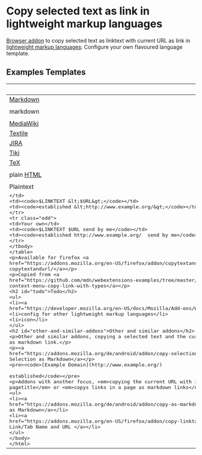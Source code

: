 # Copy selected text as link in lightweight markup languages


[Browser addon](https://developer.mozilla.org/en-US/docs/Mozilla/Add-ons) to copy selected text as linktext with current URL as link in [lightweight markup languages](https://en.wikipedia.org/wiki/Lightweight_markup_language):
Configure your own flavoured language template.

## Examples Templates

|                                                                                       | Template                      | Result                                                |
| ------------------------------------------------------------------------------------- |-------------------------------| ------------------------------------------------------|
| [Markdown](https://daringfireball.net/projects/markdown/syntax#link)                  | `[$LINKTEXT]($URL)`           | `[established](http://www.example.org/)`              |
| markdown                                                                              | `[$LINKTEXT]($URL "$TITLE")`  | `[established](http://example.org/ "Example Domain")` |
| [MediaWiki](https://www.mediawiki.org/wiki/Help:Links#External_links)                 | `[$URL $LINKTEXT]`            | `[http://www.example.org/ established]`               |
| [Textile](https://textile-lang.com/doc/links)                                         | `"$LINKTEXT":$URL`            | `"established":http://www.example.org/`               |
| [JIRA](https://jira.atlassian.com/secure/WikiRendererHelpAction.jspa?section=links)   | `[$LINKTEXT\|$URL]`           | `[established\|http://www.example.org/]`              |
| [Tiki](https://doc.tiki.org/Wiki-Syntax-Links)                                        | `[$URL\|$LINKTEXT]`           | `[http://www.example.org/\|established]`              |
| [TeX](https://www.tug.org/applications/hyperref/manual.html#x1-20001)                 | `\href{$URL}{$LINKTEXT}`      | `\href{http://www.example.org/}{established}`         |
| plain [HTML](https://www.w3schools.com/html/html_links.asp)                           | `<a href="$URL">$LINKTEXT</a>`| `<a href="http://www.example.org/">established</a>`   |
| Plaintext                                                                             | `$LINKTEXT $URL`              | `established http://www.example.org/`                 |
| <Plaintext>                                                                           | `$LINKTEXT <$URL>`            | `established <http://www.example.org/>`               |
| Your own                                                                              | `$LINKTEXT $URL send by me`   | `established http://www.example.org/  send by me`     |


Available for firefox [addons.mozilla.org copytextandurl/](https://addons.mozilla.org/en-US/firefox/addon/copytextandurl/)


Copied from [webextensions-examples context-menu-copy-link-with-types](https://github.com/mdn/webextensions-examples/tree/master/context-menu-copy-link-with-types)

## Todo

* [Shortcut](https://developer.mozilla.org/en-US/docs/Mozilla/Add-ons/WebExtensions/manifest.json/commands)
* config for other lightweight markup languages
* icon

## Other and similar addons

Other and similar addons, copying a selected text and the current URL as markdown link.

[Copy Selection as Markdown](https://addons.mozilla.org/de/android/addon/copy-selection-as-markdown/)

```
[Example Domain](http://www.example.org/)

established
```

Addons with another focus, _copying the current URL with its pagetitle_ or _copys links in a page as markdown links_.

* [Copy as Markdown](https://addons.mozilla.org/de/android/addon/copy-as-markdown/)
* [Copy Link/Tab Name and URL ](https://addons.mozilla.org/en-US/firefox/addon/copy-linktab-name-and-url/)
